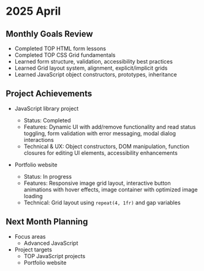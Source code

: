 # 2025 April

## Monthly Goals Review
- Completed TOP HTML form lessons
- Completed TOP CSS Grid fundamentals
- Learned form structure, validation, accessibility best practices
- Learned Grid layout system, alignment, explicit/implicit grids
- Learned JavaScript object constructors, prototypes, inheritance

## Project Achievements
- JavaScript library project
  - Status: Completed
  - Features: Dynamic UI with add/remove functionality and read status toggling, form validation with error messaging, modal dialog interactions
  - Technical & UX: Object constructors, DOM manipulation, function closures for editing UI elements, accessibility enhancements

- Portfolio website
  - Status: In progress
  - Features: Responsive image grid layout, interactive button animations with hover effects, image container with optimized image loading
  - Technical: Grid layout using `repeat(4, 1fr)` and gap variables

## Next Month Planning
- Focus areas
  - Advanced JavaScript
- Project targets
  - TOP JavaScript projects
  - Portfolio website